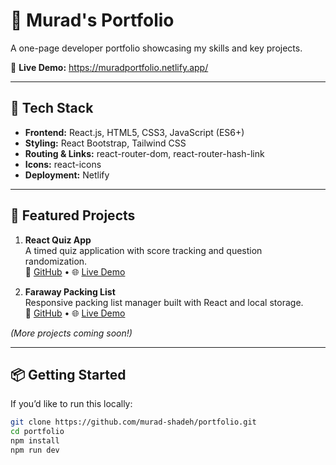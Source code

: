 # 🎯 Murad's Portfolio

A one-page developer portfolio showcasing my skills and key projects.

🔗 **Live Demo:** https://muradportfolio.netlify.app/

---

## 🧰 Tech Stack

- **Frontend:** React.js, HTML5, CSS3, JavaScript (ES6+)
- **Styling:** React Bootstrap, Tailwind CSS
- **Routing & Links:** react-router-dom, react-router-hash-link
- **Icons:** react-icons
- **Deployment:** Netlify

---

## 🚀 Featured Projects

1. **React Quiz App**  
   A timed quiz application with score tracking and question randomization.  
   🔗 [GitHub](https://github.com/murad-shadeh/ReactQuiz) • 🌐 [Live Demo](https://testinreact.netlify.app)

2. **Faraway Packing List**  
   Responsive packing list manager built with React and local storage.  
   🔗 [GitHub](https://github.com/murad-shadeh/far-away) • 🌐 [Live Demo](https://packingfaraway.netlify.app)

_(More projects coming soon!)_

---

## 📦 Getting Started

If you’d like to run this locally:

```bash
git clone https://github.com/murad-shadeh/portfolio.git
cd portfolio
npm install
npm run dev
```
